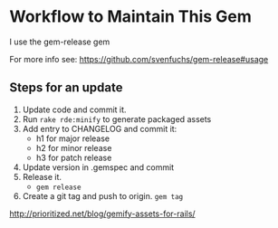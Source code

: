 Workflow to Maintain This Gem
=============================

I use the gem-release gem

For more info see: https://github.com/svenfuchs/gem-release#usage

Steps for an update
-------------------

1. Update code and commit it.
2. Run `rake rde:minify` to generate packaged assets
3. Add entry to CHANGELOG and commit it:
   * h1 for major release
   * h2 for minor release
   * h3 for patch release
4. Update version in .gemspec and commit
5. Release it.
   * `gem release`
6. Create a git tag and push to origin.
   `gem tag`


http://prioritized.net/blog/gemify-assets-for-rails/
